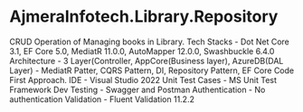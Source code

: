 # AjmeraInfotech.Library.Repository
CRUD Operation of Managing books in Library.
Tech Stacks - Dot Net Core 3.1, EF Core 5.0, MediatR 11.0.0, AutoMapper 12.0.0, Swashbuckle 6.4.0
Architecture - 3 Layer(Controller, AppCore(Business layer), AzureDB(DAL Layer) - MediatR Patter, CQRS Pattern, DI, Repository Pattern, EF Core Code First Approach.
IDE - Visual Studio 2022
Unit Test Cases - MS Unit Test Framework
Dev Testing - Swagger and Postman
Authentication - No authentication 
Validation - Fluent Validation 11.2.2
